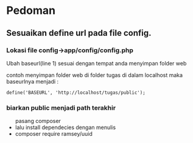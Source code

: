 <h1>Pedoman</h1>

<h2>Sesuaikan define url pada file config.</h2>
<h3>Lokasi file config->app/config/config.php</h3>

Ubah baseurl(line 1) sesuai dengan tempat anda menyimpan folder web

contoh menyimpan folder web di folder tugas di dalam localhost maka baseurlnya menjadi :

    define('BASEURL', 'http://localhost/tugas/public');

<h3>biarkan public menjadi path terakhir</h3>

<ul>pasang composer 
<li>lalu install dependecies dengan menulis</li> 
<li>composer require ramsey/uuid</li>
</ul>

